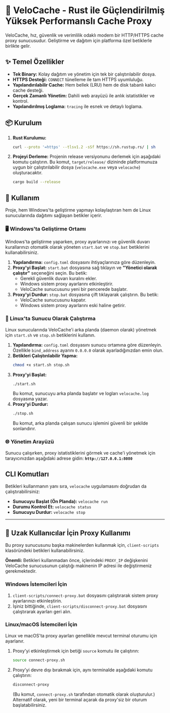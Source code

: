# 🚀 VeloCache - Rust ile Güçlendirilmiş Yüksek Performanslı Cache Proxy

VeloCache, hız, güvenlik ve verimlilik odaklı modern bir HTTP/HTTPS cache proxy sunucusudur. Geliştirme ve dağıtım için platforma özel betiklerle birlikte gelir.

## ✨ Temel Özellikler

- **Tek Binary:** Kolay dağıtım ve yönetim için tek bir çalıştırılabilir dosya.
- **HTTPS Desteği:** `CONNECT` tünelleme ile tam HTTPS uyumluluğu.
- **Yapılandırılabilir Cache:** Hem bellek (LRU) hem de disk tabanlı kalıcı cache desteği.
- **Gerçek Zamanlı Yönetim:** Dahili web arayüzü ile anlık istatistikler ve kontrol.
- **Yapılandırılmış Loglama:** `tracing` ile esnek ve detaylı loglama.

## 📦 Kurulum

1.  **Rust Kurulumu:**
    ```bash
    curl --proto '=https' --tlsv1.2 -sSf https://sh.rustup.rs/ | sh
    ```

2.  **Projeyi Derleme:**
    Projenin release versiyonunu derlemek için aşağıdaki komutu çalıştırın. Bu komut, `target/release/` dizininde platformunuza uygun bir çalıştırılabilir dosya (`velocache.exe` veya `velocache`) oluşturacaktır.
    ```bash
    cargo build --release
    ```

## 🚀 Kullanım

Proje, hem Windows'ta geliştirme yapmayı kolaylaştıran hem de Linux sunucularında dağıtımı sağlayan betikler içerir.

### 🖥️ Windows'ta Geliştirme Ortamı

Windows'ta geliştirme yaparken, proxy ayarlarınızı ve güvenlik duvarı kurallarınızı otomatik olarak yöneten `start.bat` ve `stop.bat` betiklerini kullanabilirsiniz.

1.  **Yapılandırma:** `config.toml` dosyasını ihtiyaçlarınıza göre düzenleyin.
2.  **Proxy'yi Başlat:** `start.bat` dosyasına sağ tıklayın ve **"Yönetici olarak çalıştır"** seçeneğini seçin. Bu betik:
    *   Gerekli güvenlik duvarı kuralını ekler.
    *   Windows sistem proxy ayarlarını etkinleştirir.
    *   VeloCache sunucusunu yeni bir pencerede başlatır.
3.  **Proxy'yi Durdur:** `stop.bat` dosyasına çift tıklayarak çalıştırın. Bu betik:
    *   VeloCache sunucusunu kapatır.
    *   Windows sistem proxy ayarlarını eski haline getirir.

### 🐧 Linux'ta Sunucu Olarak Çalıştırma

Linux sunucularında VeloCache'i arka planda (daemon olarak) yönetmek için `start.sh` ve `stop.sh` betiklerini kullanın.

1.  **Yapılandırma:** `config.toml` dosyasını sunucu ortamına göre düzenleyin. Özellikle `bind_address` ayarını `0.0.0.0` olarak ayarladığınızdan emin olun.
2.  **Betikleri Çalıştırılabilir Yapma:**
    ```bash
    chmod +x start.sh stop.sh
    ```
3.  **Proxy'yi Başlat:**
    ```bash
    ./start.sh
    ```
    Bu komut, sunucuyu arka planda başlatır ve logları `velocache.log` dosyasına yazar.
4.  **Proxy'yi Durdur:**
    ```bash
    ./stop.sh
    ```
    Bu komut, arka planda çalışan sunucu işlemini güvenli bir şekilde sonlandırır.

### 🌐 Yönetim Arayüzü

Sunucu çalışırken, proxy istatistiklerini görmek ve cache'i yönetmek için tarayıcınızdan aşağıdaki adrese gidin:
**`http://127.0.0.1:8080`**

## CLI Komutları

Betikleri kullanmanın yanı sıra, `velocache` uygulamasını doğrudan da çalıştırabilirsiniz:

- **Sunucuyu Başlat (Ön Planda):** `velocache run`
- **Durumu Kontrol Et:** `velocache status`
- **Sunucuyu Durdur:** `velocache stop`

---
## 👥 Uzak Kullanıcılar İçin Proxy Kullanımı

Bu proxy sunucusunu başka makinelerden kullanmak için, `client-scripts` klasöründeki betikleri kullanabilirsiniz.

**Önemli:** Betikleri kullanmadan önce, içlerindeki `PROXY_IP` değişkenini VeloCache sunucusunun çalıştığı makinenin IP adresi ile değiştirmeniz gerekmektedir.

### Windows İstemcileri İçin

1.  `client-scripts/connect-proxy.bat` dosyasını çalıştırarak sistem proxy ayarlarınızı etkinleştirin.
2.  İşiniz bittiğinde, `client-scripts/disconnect-proxy.bat` dosyasını çalıştırarak ayarları geri alın.

### Linux/macOS İstemcileri İçin

Linux ve macOS'ta proxy ayarları genellikle mevcut terminal oturumu için ayarlanır.

1.  Proxy'yi etkinleştirmek için betiği `source` komutu ile çalıştırın:
    ```bash
    source connect-proxy.sh
    ```
2.  Proxy'yi devre dışı bırakmak için, aynı terminalde aşağıdaki komutu çalıştırın:
    ```bash
    disconnect-proxy
    ```
    (Bu komut, `connect-proxy.sh` tarafından otomatik olarak oluşturulur.)
    Alternatif olarak, yeni bir terminal açarak da proxy'siz bir oturum başlatabilirsiniz.